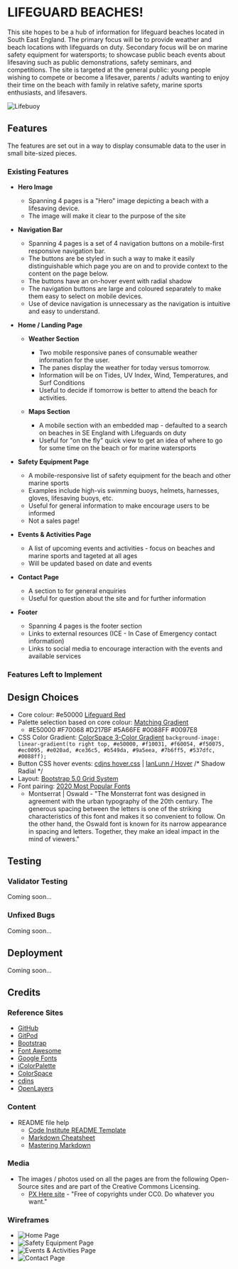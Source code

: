 # LIFEGUARD BEACHES!

This site hopes to be a hub of information for lifeguard beaches located in South East England. The primary focus will be to provide weather and beach locations with lifeguards on duty. Secondary focus will be on marine safety equipment for watersports; to showcase public beach events about lifesaving such as public demonstrations, safety seminars, and competitions. The site is targeted at the general public: young people wishing to compete or become a lifesaver, parents / adults wanting to enjoy their time on the beach with family in relative safety, marine sports enthusiasts, and lifesavers. 

![Lifebuoy](https://c.pxhere.com/photos/2f/99/lifeguard_summer_beach_sand_sea-224.jpg!d)

## Features

The features are set out in a way to display consumable data to the user in small bite-sized pieces.

### Existing Features

+ __Hero Image__

    + Spanning 4 pages is a "Hero" image depicting a beach with a lifesaving device.
    + The image will make it clear to the purpose of the site

+ __Navigation Bar__

    + Spanning 4 pages is a set of 4 navigation buttons on a mobile-first responsive navigation bar.
    + The buttons are be styled in such a way to make it easily distinguishable which page you are on and to provide context to the content on the page below.
    + The buttons have an on-hover event with radial shadow
    + The navigation buttons are large and coloured separately to make them easy to select on mobile devices.
    + Use of device navigation is unnecessary as the navigation is intuitive and easy to understand.

+ __Home / Landing Page__

    + __Weather Section__

        + Two mobile responsive panes of consumable weather information for the user.
        + The panes display the weather for today versus tomorrow.
        + Information will be on Tides, UV Index, Wind, Temperatures, and Surf Conditions
        + Useful to decide if tomorrow is better to attend the beach for activities.

    + __Maps Section__

        + A mobile section with an embedded map - defaulted to a search on beaches in SE England with Lifeguards on duty
        + Useful for "on the fly" quick view to get an idea of where to go for some time on the beach or for marine watersports

+ __Safety Equipment Page__

    + A mobile-responsive list of safety equipment for the beach and other marine sports
    + Examples include high-vis swimming buoys, helmets, harnesses, gloves, lifesaving buoys, etc.
    + Useful for general information to make encourage users to be informed
    + Not a sales page!

+ __Events & Activities Page__

    + A list of upcoming events and activities - focus on beaches and marine sports and tageted at all ages
    + Will be updated based on date and events

+ __Contact Page__

    + A section to for general enquiries
    + Useful for question about the site and for further information

+ __Footer__

    + Spanning 4 pages is the footer section
    + Links to external resources (ICE - In Case of Emergency contact information)
    + Links to social media to encourage interaction with the events and available services

### Features Left to Implement

## Design Choices

+ Core colour: #e50000 [Lifeguard Red](https://icolorpalette.com/color/lifeguard-red)
+ Palette selection based on core colour: [Matching Gradient](https://mycolor.space/?hex=%23E50000&sub=1)
    + #E50000 #F70068 #D217BF #5A66FE #0088FF #0097E8
+ CSS Color Gradient: [ColorSpace 3-Color Gradient](https://mycolor.space/gradient3) `background-image: linear-gradient(to right top, #e50000, #f10031, #f60054, #f50075, #ec0095, #e020ad, #ce36c5, #b549da, #9a5eea, #7b6ff5, #537dfc, #0088ff);`
+ Button CSS hover events: [cdjns hover.css](https://cdnjs.com/libraries/hover.css) | [IanLunn / Hover](https://github.com/IanLunn/Hover/blob/master/css/hover.css) /* Shadow Radial */
+ Layout: [Bootstrap 5.0 Grid System](https://getbootstrap.com/docs/5.0/layout/grid/)
+ Font pairing: [2020 Most Popular Fonts](https://govisually.com/blog/2020s-top-20-google-font-pairs-for-your-next-project/)
    + Montserrat | Oswald - "The Monsterrat font was designed in agreement with the urban typography of the 20th century. The generous spacing between the letters is one of the striking characteristics of this font and makes it so convenient to follow. On the other hand, the Oswald font is known for its narrow appearance in spacing and letters. Together, they make an ideal impact in the mind of viewers."

## Testing

### Validator Testing 

Coming soon...

### Unfixed Bugs

Coming soon...

## Deployment

Coming soon...

## Credits

### Reference Sites

+ [GitHub](https://github.com/)
+ [GitPod](https://gitpod.io/)
+ [Bootstrap](https://getbootstrap.com/)
+ [Font Awesome](https://fontawesome.com/)
+ [Google Fonts](https://fonts.google.com/)
+ [iColorPalette](https://icolorpalette.com/)
+ [ColorSpace](https://mycolor.space/)
+ [cdjns](https://cdnjs.com/)
+ [OpenLayers](https://openlayers.org/)

### Content

+ README file help
    + [Code Institute README Template](https://github.com/Code-Institute-Solutions/readme-template)
    + [Markdown Cheatsheet](https://github.com/adam-p/markdown-here/wiki/Markdown-Cheatsheet)
    + [Mastering Markdown](https://guides.github.com/features/mastering-markdown/)

### Media

+ The images / photos used on all the pages are from the following Open-Source sites and are part of the Creative Commons Licensing.
    + [PX Here site](https://pxhere.com/) - "Free of copyrights under CC0. Do whatever you want."

### Wireframes
+ ![Home Page](https://github.com/greggo58/CI-MS1-LifeguardBeaches/blob/master/assets/images/Lifeguard%20Static%20Site%20Home%20Page.png)
+ ![Safety Equipment Page](https://github.com/greggo58/CI-MS1-LifeguardBeaches/blob/master/assets/images/Lifeguard%20Static%20Site%20Safety%20Equipment%20Page.png)
+ ![Events & Activities Page](https://github.com/greggo58/CI-MS1-LifeguardBeaches/blob/master/assets/images/Lifeguard%20Static%20Site%20Events%20Page.png)
+ ![Contact Page](https://github.com/greggo58/CI-MS1-LifeguardBeaches/blob/master/assets/images/Lifeguard%20Static%20Site%20Emergency%20Contact%20Page.png)